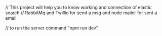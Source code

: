 // This project will help you to know working and connection of elastic search 
// RabbitMq and Twillio for send a msg and node mailer for sent a email  

// to run the server command "npm run dev"
